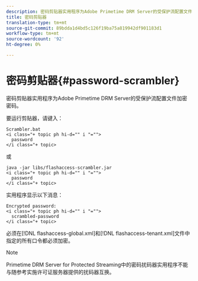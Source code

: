 ```yaml
---
description: 密码剪贴器实用程序为Adobe Primetime DRM Server的受保护流配置文件加密密码。
title: 密码剪贴器
translation-type: tm+mt
source-git-commit: 89bdda1d4bd5c126f19ba75a819942df901183d1
workflow-type: tm+mt
source-wordcount: '92'
ht-degree: 0%

---
```



# 密码剪贴器{#password-scrambler}

密码剪贴器实用程序为Adobe Primetime DRM Server的受保护流配置文件加密密码。

要运行剪贴器，请键入：

```
Scrambler.bat  
<i class="+ topic ph hi-d="" i "="">
  password 
</i class="+ topic>
```

或

```
java -jar libs/flashaccess-scrambler.jar  
<i class="+ topic ph hi-d="" i "="">
  password  
</i class="+ topic>
```

实用程序显示以下消息：

```
Encrypted password:  
<i class="+ topic ph hi-d="" i "="">
  scrambled-password 
</i class="+ topic>
```

必须在[!DNL flashaccess-global.xml]和[!DNL flashaccess-tenant.xml]文件中指定的所有口令都必须加密。

>[!NOTE]
>
>Primetime DRM Server for Protected Streaming中的密码扰码器实用程序不能与随参考实施许可证服务器提供的扰码器互换。